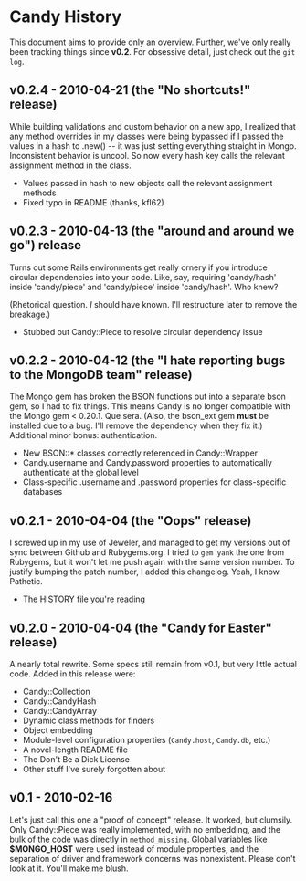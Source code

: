 Candy History
=============

This document aims to provide only an overview.  Further, we've only really been tracking things since **v0.2**.  For obsessive detail, just check out the `git log`.

v0.2.4 - 2010-04-21 (the "No shortcuts!" release)
-------------------------------------------------
While building validations and custom behavior on a new app, I realized that any method overrides in my classes
were being bypassed if I passed the values in a hash to .new() -- it was just setting everything straight in Mongo.
Inconsistent behavior is uncool.  So now every hash key calls the relevant assignment method in the class.

* Values passed in hash to new objects call the relevant assignment methods
* Fixed typo in README (thanks, kfl62)


v0.2.3 - 2010-04-13 (the "around and around we go") release
-----------------------------------------------------------
Turns out some Rails environments get really ornery if you introduce circular dependencies into your code.  Like, say, requiring 'candy/hash' inside 'candy/piece' and 'candy/piece' inside 'candy/hash'.  Who knew?

(Rhetorical question.  _I_ should have known.  I'll restructure later to remove the breakage.)

* Stubbed out Candy::Piece to resolve circular dependency issue


v0.2.2 - 2010-04-12 (the "I hate reporting bugs to the MongoDB team" release)
-----------------------------------------------------------------------------
The Mongo gem has broken the BSON functions out into a separate bson gem, so I had to fix things.  This means Candy is no longer compatible with the Mongo gem < 0.20.1.  Que sera.  (Also, the bson_ext gem **must** be installed due to a bug.  I'll remove the dependency when they fix it.)  Additional minor bonus: authentication.

* New BSON::* classes correctly referenced in Candy::Wrapper
* Candy.username and Candy.password properties to automatically authenticate at the global level
* Class-specific .username and .password properties for class-specific databases


v0.2.1 - 2010-04-04 (the "Oops" release)
----------------------------------------
I screwed up in my use of Jeweler, and managed to get my versions out of sync between Github and Rubygems.org.  I tried to `gem yank` the one from Rubygems, but it won't let me push again with the same version number.  To justify bumping the patch number, I added this changelog.  Yeah, I know.  Pathetic.

* The HISTORY file you're reading


v0.2.0 - 2010-04-04 (the "Candy for Easter" release)
----------------------------------------------------
A nearly total rewrite.  Some specs still remain from v0.1, but very little actual code.  Added in this release were:

* Candy::Collection
* Candy::CandyHash
* Candy::CandyArray
* Dynamic class methods for finders
* Object embedding
* Module-level configuration properties (`Candy.host`, `Candy.db`, etc.)
* A novel-length README file
* The Don't Be a Dick License
* Other stuff I've surely forgotten about


v0.1 - 2010-02-16
-----------------
Let's just call this one a "proof of concept" release.  It worked, but clumsily.  Only Candy::Piece was really implemented, with no embedding, and the bulk of the code was directly in `method_missing`.  Global variables like **$MONGO_HOST** were used instead of module properties, and the separation of driver and framework concerns was nonexistent.  Please don't look at it.  You'll make me blush.